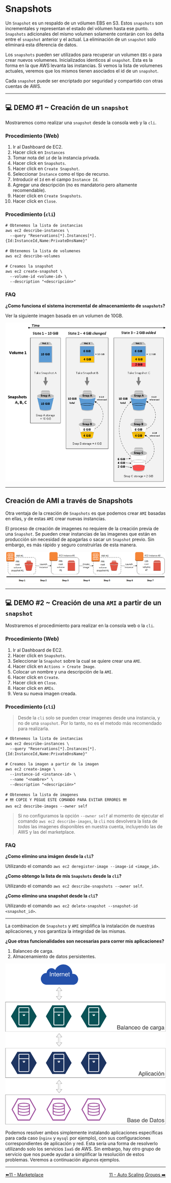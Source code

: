 # Snapshots

Un `Snapshot` es un respaldo de un vólumen EBS en S3. Estos `snapshots` son incrementales y representan el estado del vólumen hasta ese punto. `Snapshots` adicionales del mismo volumen solamente contarán con los delta entre el `snapshot` anterior y el actual. La eliminación de un `snapshot` solo eliminará esta diferencia de datos.

Los `snapshots` pueden ser utilizados para recuperar un volumen `EBS` o para crear nuevos volumenes. Inicializados identicos al `snapshot`. Esta es la forma en la que AWS levanta las instancias. Si vemos la lista de volumenes actuales, veremos que los mismos tienen asociados el id de un `snapshot`.

Cada `snapshot` puede ser encriptado por seguridad y compartido con otras cuentas de AWS.

---

## 💻 DEMO #1 ~ Creación de un `snapshot` <a name="demo013"></a>

Mostraremos como realizar una `snapshot` desde la consola web y la `cli`.

### Procedimiento (Web)

1. Ir al Dashboard de EC2.
2. Hacer click en `Instances`
3. Tomar nota del `id` de la instancia privada.
4. Hacer click en `Snapshots`.
5. Hacer click en `Create Snapshot`.
6. Seleccionar `Instance` como el tipo de recurso.
7. Introducir el `Id` en el campo `Instance Id`.
7. Agregar una descripción (no es mandatorio pero altamente recomendable).
8. Hacer click en `Create Snapshots`.
9. Hacer click en `Close`.

### Procedimiento (`cli`)

```
# Obtenemos la lista de instancias
aws ec2 describe-instances \
  --query "Reservations[*].Instances[*].{Id:InstanceId,Name:PrivateDnsName}"

# Obtenemos la lista de volumenes
aws ec2 describe-volumes

# Creamos la snapshot
aws ec2 create-snapshot \
  --volume-id <volume-id> \
  --description "<descripción>"
```

### FAQ

**¿Como funciona el sistema incremental de almacenamiento de `snapshots`?**

Ver la siguiente imagen basada en un volumen de 10GB.

![Snapshots](../imagenes/016.png)

---

## Creación de AMI a través de Snapshots

Otra ventaja de la creación de `Snapshots` es que podemos crear `AMI` basadas en ellas, y de estas `AMI` crear nuevas instancias.

El proceso de creación de imagenes no requiere de la creación previa de una `Snapshot`. Se pueden crear instancias de las imagenes que están en producción sin necesidad de apagarlas o sacar un `Snapshot` previo. Sin embargo, es más rápido y seguro construirlas de esta manera.

![Proceso de creación de AMI](../imagenes/017.png)

---

## 💻 DEMO #2 ~ Creación de una `AMI` a partir de un `snapshot` <a name="demo002"></a>

Mostraremos el procedimiento para realizar en la consola web o la `cli`.

### Procedimiento (Web)

1. Ir al Dashboard de EC2.
2. Hacer click en `Snapshots`.
3. Seleccionar la `Snapshot` sobre la cual se quiere crear una `AMI`.
4. Hacer click en `Actions > Create Image`.
6. Colocar un nombre y una descripción de la `AMI`.
7. Hacer click en `Create`.
8. Hacer click en `Close`.
9. Hacer click en `AMIs`.
10. Vera su nueva imagen creada.

### Procedimiento (`cli`)

> Desde la `cli` solo se pueden crear imagenes desde una instancia, y no de una `snapshot`. Por lo tanto, no es el metodo más recomendado para realizarla.

```
# Obtenemos la lista de instancias
aws ec2 describe-instances \
  --query "Reservations[*].Instances[*].{Id:InstanceId,Name:PrivateDnsName}"

# Creamos la imagen a partir de la imagen
aws ec2 create-image \
  --instance-id <instance-id> \
  --name "<nombre>" \
  --description "<descripción>"

# Obtenemos la lista de imagenes
# ❗❗️❗️ COPIE Y PEGUE ESTE COMANDO PARA EVITAR ERRORES ❗❗️❗️
aws ec2 describe-images --owner self
```

>Si no configuramos la opción `--owner self` al momento de ejecutar el comando `aws ec2 describe-images`, la `cli` nos devolvera la lista de _todas_ las imagenes disponibles en nuestra cuenta, incluyendo las de AWS y las del marketplace.

### FAQ

**¿Como elimino una imágen desde la `cli`?**

Utilizando el comando `aws ec2 deregister-image --image-id <image_id>`.

**¿Como obtengo la lista de mis `Snapshots` desde la `cli`?**

Utilizando el comando `aws ec2 describe-snapshots --owner self`.

**¿Como elimino una snapshot desde la `cli`?**

Utilizando el comando `aws ec2 delete-snapshot --snapshot-id <snapshot_id>`.

---

La combinacion de `Snapshots` y `AMI` simplifica la instalación de nuestras aplicaciones, y nos garantiza la integridad de las mismas.

**¿Que otras funcionalidades son necesarias para correr mis aplicaciones?**

1. Balanceo de carga.
2. Almacenamiento de datos persistentes.

![Aplicación](../imagenes/018.png)

Podemos resolver ambos simplemente instalando aplicaciones específicas  para cada caso (`nginx` y `mysql` por ejemplo), con sus configuraciones correspondientes de aplicación y red. Esta sería una forma de resolverlo utilizando solo los servicios `IaaS` de AWS. Sin embargo, hay otro grupo de servicio que nos puede ayudar a simplificar la resolución de estos problemas. Veremos a continuación algunos ejemplos.

---
<div style="width: 100%">
  <div style="float: left"><a href="../guias/11_marketplace.md">⬅️11 - Marketplace</a></div>
  <div style="float: right"><a href="../guias/13_auto_scaling_groups.md">11 - Auto Scaling Groups ➡️</a></div>
</div>